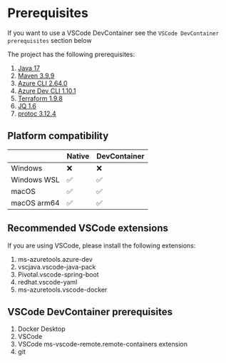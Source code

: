 # Prerequisites

 If you want to use a VSCode DevContainer see the `VSCode DevContainer prerequisites` section below

The project has the following prerequisites:

1. [Java 17](https://learn.microsoft.com//java/openjdk/download)
1. [Maven 3.9.9](https://maven.apache.org/download.cgi)
1. [Azure CLI 2.64.0](https://learn.microsoft.com/cli/azure/install-azure-cli-macos)
1. [Azure Dev CLI 1.10.1](https://learn.microsoft.com/azure/developer/azure-developer-cli/install-azd)
1. [Terraform 1.9.8](https://developer.hashicorp.com/terraform/downloads)
1. [JQ 1.6](https://jqlang.github.io/jq/download/)
1. [protoc 3.12.4](https://grpc.io/docs/protoc-installation/)

## Platform compatibility

|             |  Native   | DevContainer |
|-------------|-----------|--------------|
| Windows     |    ❌     |      ❌      |
| Windows WSL |    ✅     |      ✅      |
| macOS       |    ✅     |      ✅      |
| macOS arm64 |    ✅     |      ✅      |

## Recommended VSCode extensions

If you are using VSCode, please install the following extensions:

1. ms-azuretools.azure-dev
1. vscjava.vscode-java-pack
1. Pivotal.vscode-spring-boot
1. redhat.vscode-yaml
1. ms-azuretools.vscode-docker

## VSCode DevContainer prerequisites

1. Docker Desktop
1. VSCode
1. VSCode ms-vscode-remote.remote-containers extension
1. git